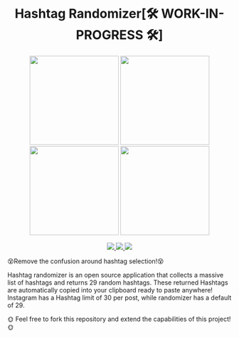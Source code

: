 <h1 align="center">Hashtag Randomizer[🛠 WORK-IN-PROGRESS 🛠]</h1>

<p align="center">
  <img src="https://github.com/cerver1/Kotlin-Instagram-Hashtag-Randomizer/blob/master/RandomizeImg/screen%201.png" width='200'>
  <img src="https://github.com/cerver1/Kotlin-Instagram-Hashtag-Randomizer/blob/master/RandomizeImg/screen%202.png" width='200'>
  <img src="https://github.com/cerver1/Kotlin-Instagram-Hashtag-Randomizer/blob/master/RandomizeImg/screen%203.png" width='200'>
  <img src="https://github.com/cerver1/Kotlin-Instagram-Hashtag-Randomizer/blob/master/RandomizeImg/screen%204.png" width='200'>
</p>

<p align='center'>
  
  <a href="https://github.com/JetBrains/kotlin">
    <img src="https://img.shields.io/badge/built%20with-Kotlin-orange" />
  </a>
  
  <a href='https://github.com/cerver1'>
     <img  src='https://img.shields.io/badge/Coded%20By-Cerve%20-blue'/>
  </a>
  
  <a href='https://www.instagram.com/cerve.1/'>
     <img  src='https://img.shields.io/badge/Follow%20On-Cerve.1%20-red'/>
  </a>
  
</p>

<p align='center'>
  
:dizzy_face:Remove the confusion around hashtag selection!:dizzy_face:

Hashtag randomizer is an open source application that collects a massive list of hashtags and returns 29 random hashtags. These returned Hashtags are automatically copied into your clipboard ready to paste anywhere! Instagram has a Hashtag limit of 30 per post, while randomizer has a default of 29.

:sun_with_face: Feel free to fork this repository and extend the capabilities of this project! :sun_with_face:

</p>
